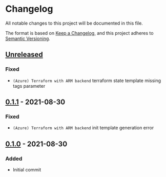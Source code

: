 # Changelog
All notable changes to this project will be documented in this file.

The format is based on [Keep a Changelog](https://keepachangelog.com/en/1.0.0/),
and this project adheres to [Semantic Versioning](https://semver.org/spec/v2.0.0.html).

## [Unreleased]
### Fixed
- `(Azure) Terraform with ARM backend` terraform state template missing tags parameter

## [0.1.1] - 2021-08-30
### Fixed
- `(Azure) Terraform with ARM backend` init template generation error

## [0.1.0] - 2021-08-30
### Added
- Initial commit

[Unreleased]: https://github.com/troyready/ihlp/compare/v0.1.1...HEAD
[0.1.1]: https://github.com/troyready/ihlp/compare/v0.1.0...v0.1.1
[0.1.0]: https://github.com/troyready/ihlp/releases/tag/v0.1.0
